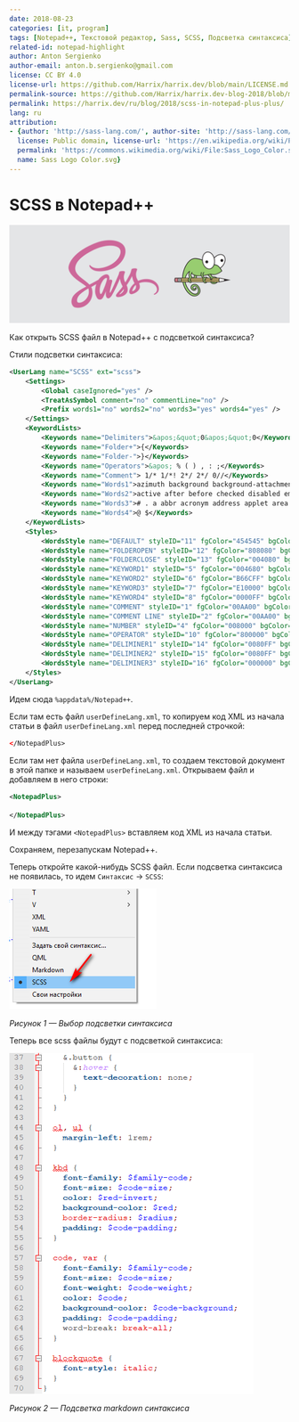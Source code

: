 ```yaml
---
date: 2018-08-23
categories: [it, program]
tags: [Notepad++, Текстовой редактор, Sass, SCSS, Подсветка синтаксиса]
related-id: notepad-highlight
author: Anton Sergienko
author-email: anton.b.sergienko@gmail.com
license: CC BY 4.0
license-url: https://github.com/Harrix/harrix.dev/blob/main/LICENSE.md
permalink-source: https://github.com/Harrix/harrix.dev-blog-2018/blob/main/scss-in-notepad-plus-plus/scss-in-notepad-plus-plus.md
permalink: https://harrix.dev/ru/blog/2018/scss-in-notepad-plus-plus/
lang: ru
attribution:
- {author: 'http://sass-lang.com/', author-site: 'http://sass-lang.com/styleguide/brand/',
  license: Public domain, license-url: 'https://en.wikipedia.org/wiki/Public_domain',
  permalink: 'https://commons.wikimedia.org/wiki/File:Sass_Logo_Color.svg', permalink-date: 2019-06-22,
  name: Sass Logo Color.svg}
---
```


# SCSS в Notepad++

![Featured image](featured-image.svg)

Как открыть SCSS файл в Notepad++ с подсветкой синтаксиса?

Стили подсветки синтаксиса:

```xml
<UserLang name="SCSS" ext="scss">
    <Settings>
        <Global caseIgnored="yes" />
        <TreatAsSymbol comment="no" commentLine="no" />
        <Prefix words1="no" words2="no" words3="yes" words4="yes" />
    </Settings>
    <KeywordLists>
        <Keywords name="Delimiters">&apos;&quot;0&apos;&quot;0</Keywords>
        <Keywords name="Folder+">{</Keywords>
        <Keywords name="Folder-">}</Keywords>
        <Keywords name="Operators">&apos; % ( ) , : ;</Keywords>
        <Keywords name="Comment"> 1/* 1/*! 2*/ 2*/ 0//</Keywords>
        <Keywords name="Words1">azimuth background background-attachment background-color background-image background-position background-repeat background-size border border-bottom border-bottom-color border-bottom-style border-bottom-width border-collapse border-color border-left border-left-color border-left-style border-left-width border-right border-right-color border-right-style border-right-width border-spacing border-style border-top border-top-color border-top-style border-top-width border-width bottom caption-side clear clip color content counter-increment counter-reset cue cue-after cue-before cursor direction display elevation empty-cells float font font-family font-size font-size-adjust font-stretch font-style font-variant font-weight height left letter-spacing line-height list-style list-style-image list-style-position list-style-type margin margin-bottom margin-left margin-right margin-top marker-offset marks max-height max-width min-height min-width orphans outline outline-color outline-style outline-width overflow padding padding-bottom padding-left padding-right padding-top page page-break-after page-break-before page-break-inside pause pause-after pause-before pitch pitch-range play-during position quotes richness right size speak speak-header speak-numeral speak-punctuation speech-rate stress table-layout text-align text-decoration text-indent text-shadow text-transform top unicode-bidi vertical-align visibility voice-family volume white-space widows width word-spacing z-index image repeat size family top right bottom left indent decoration</Keywords>
        <Keywords name="Words2">active after before checked disabled empty enabled first first-child first-letter first-line first-of-type focus hover lang last-child last-of-type left link not only-child only-of-type nth-child right root target visited</Keywords>
        <Keywords name="Words3"># . a abbr acronym address applet area article aside audio b base basefont bdo bdi big blockquote body br button canvas caption center cite code col colgroup command datalist dd del details dfn dir div dl dt em embed fieldset figcaption figure font footer form frame frameset h1 h2 h3 h4 h5 h6 head header hgroup hr html i iframe img input ins keygen kbd abel legend li link map mark menu meta meter nav noframes noscript object ol optgroup option output p param pre progress q rp rt ruby s samp script section select small source span strike strong style sub summary sup table tbody td textarea tfoot th thead time title tr track tt u ul var video wbr xmp label</Keywords>
        <Keywords name="Words4">@ $</Keywords>
    </KeywordLists>
    <Styles>
        <WordsStyle name="DEFAULT" styleID="11" fgColor="454545" bgColor="FFFFFF" fontName="" fontStyle="0" />
        <WordsStyle name="FOLDEROPEN" styleID="12" fgColor="808080" bgColor="FFFFFF" fontName="" fontStyle="1" />
        <WordsStyle name="FOLDERCLOSE" styleID="13" fgColor="004080" bgColor="FFFFFF" fontName="" fontStyle="0" />
        <WordsStyle name="KEYWORD1" styleID="5" fgColor="004680" bgColor="FFFFFF" fontName="" fontStyle="1" />
        <WordsStyle name="KEYWORD2" styleID="6" fgColor="B66CFF" bgColor="FFFFFF" fontName="" fontStyle="2" />
        <WordsStyle name="KEYWORD3" styleID="7" fgColor="E10000" bgColor="FFFFFF" fontName="" fontStyle="0" />
        <WordsStyle name="KEYWORD4" styleID="8" fgColor="0000FF" bgColor="FFFFFF" fontName="" fontStyle="0" />
        <WordsStyle name="COMMENT" styleID="1" fgColor="00AA00" bgColor="FFFFFF" fontName="" fontStyle="0" />
        <WordsStyle name="COMMENT LINE" styleID="2" fgColor="00AA00" bgColor="FFFFFF" fontName="" fontStyle="0" />
        <WordsStyle name="NUMBER" styleID="4" fgColor="008000" bgColor="FFFFFF" fontName="" fontStyle="0" />
        <WordsStyle name="OPERATOR" styleID="10" fgColor="800000" bgColor="FFFFFF" fontName="" fontStyle="1" />
        <WordsStyle name="DELIMINER1" styleID="14" fgColor="0080FF" bgColor="FFFFFF" fontName="" fontStyle="2" />
        <WordsStyle name="DELIMINER2" styleID="15" fgColor="0080FF" bgColor="FFFFFF" fontName="" fontStyle="2" />
        <WordsStyle name="DELIMINER3" styleID="16" fgColor="000000" bgColor="FFFFFF" fontName="" fontStyle="0" />
    </Styles>
</UserLang>
```

Идем сюда `%appdata%/Notepad++`.

Если там есть файл `userDefineLang.xml`, то копируем код XML из начала статьи в файл `userDefineLang.xml` перед последней строчкой:

```xml
</NotepadPlus>
```

Если там нет файла `userDefineLang.xml`, то создаем текстовой документ в этой папке и называем `userDefineLang.xml`. Открываем файл и добавляем в него строки:

```xml
<NotepadPlus>

</NotepadPlus>
```

И между тэгами `<NotepadPlus>` вставляем код XML из начала статьи.

Сохраняем, перезапускам Notepad++.

Теперь откройте какой-нибудь SCSS файл. Если подсветка синтаксиса не появилась, то идем `Синтаксис` → `SCSS`:

![Выбор подсветки синтаксиса](img/scss_01.png)

_Рисунок 1 — Выбор подсветки синтаксиса_

Теперь все scss файлы будут с подсветкой синтаксиса:

![Подсветка markdown синтаксиса](img/scss_02.png)

_Рисунок 2 — Подсветка markdown синтаксиса_
